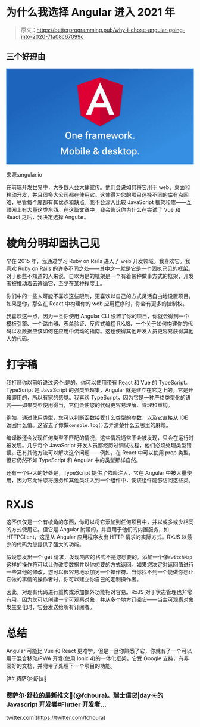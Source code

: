 # 为什么我选择 Angular 进入 2021 年

> 原文：<https://betterprogramming.pub/why-i-chose-angular-going-into-2020-7fa08c67099c>

## 三个好理由

![](img/d26c594385f68c72791f5a1570cdf76d.png)

来源:angular.io

在前端开发世界中，大多数人会大肆宣传。他们会说如何将它用于 web、桌面和移动开发，并且很多大公司都在使用它。这使得为您的项目选择不同的库有点困难，尽管每个库都有其优点和缺点。我不会深入比较 JavaScript 框架和库——互联网上有大量这类东西。在这篇文章中，我会告诉你为什么在尝试了 Vue 和 React 之后，我决定选择 Angular。

# **棱角分明却固执己见**

早在 2015 年，我通过学习 Ruby on Rails 进入了 web 开发领域。我喜欢它。我喜欢 Ruby on Rails 的许多不同之处——其中之一就是它是一个固执己见的框架。对于那些不知道的人来说，自以为是的框架是一个有着某种做事方式的框架，开发者被推动着去遵循它，至少在某种程度上。

你们中的一些人可能不喜欢这些限制，更喜欢以自己的方式灵活自由地设置项目。如果是你，那么在 React 中构建你的 web 应用程序时，你会有更多的控制权。

我喜欢这一点，因为一旦你使用 Angular CLI 设置了你的项目，你就会得到一个模板引擎、一个路由器、表单验证、反应式编程 RXJS、一个关于如何构建你的代码以及数据应该如何在应用中流动的指南。这也使得其他开发人员更容易获得其他人的代码。

# **打字稿**

我打赌你以前听说过这个:是的，你可以使用带有 React 和 Vue 的 TypeScript。TypeScript 是 JavaScript 的强类型超集，Angular 就是建立在它之上的。它是开箱即用的，所以有家的感觉。我喜欢 TypeScript，因为它是一种严格类型化的语言——如果类型使用得当，它们会使您的代码更容易理解、管理和重构。

例如，通过使用类型，您可以判断函数接受什么类型的参数，以及它直接从 IDE 返回什么值。这省去了你做`console.log()`去弄清楚什么去哪里的麻烦。

编译器还会发现任何类型不匹配的情况，这些情况通常不会被发现，只会在运行时被发现。几乎每个 JavaScript 开发人员都经历过调试过程，他们必须处理类型错误。还有其他方法可以解决这个问题——例如，在 React 中可以使用 prop 类型，但它仍然不如 TypeScript 和 Angular 中的类型那样自然。

还有一个巨大的好处是，TypeScript 提供了依赖注入，它在 Angular 中被大量使用，因为它允许您将服务和其他类注入到一个组件中，使该组件能够访问这些类。

# **RXJS**

这不仅仅是一个有棱角的东西，你可以将它添加到任何项目中，并以或多或少相同的方式使用它。但它是 Angular 附带的，并且用于他们的内置服务，如 HTTPClient，这是从 Angular 应用程序发出 HTTP 请求的实际方式。RXJS 以最少的代码为您提供了强大的功能。

假设您发出一个 get 请求，发现响应的格式不是您想要的。添加一个像`switchMap`这样的操作符可以让你改变数据并以你想要的方式返回。如果您决定对返回值进行一些其他的修改，您可以很容易地添加另一个操作符。当你找不到一个能做你想让它做的事情的操作者时，你可以建立你自己的定制操作者。

因此，对现有代码进行重构或添加额外功能相对容易。RxJS 对于状态管理也非常有用，因为您可以创建一个可观察对象，并从多个地方订阅它——当主可观察对象发生变化时，它会发送给所有订阅者。

# **总结**

Angular 可能比 Vue 和 React 更难学，但是一旦你熟悉了它，你就有了一个可以用于混合移动/PWA 开发(使用 Ionic 4)的一体化框架，它受 Google 支持，有非常好的文档，并附带了处理下一个项目的功能。

[](https://twitter.com/fchoura) [## 费萨尔·舒拉💙

### 费萨尔·舒拉的最新推文💙(@fchoura)。瑞士信贷|day☀️的 Javascript 开发者#Flutter 开发者…

twitter.com](https://twitter.com/fchoura)